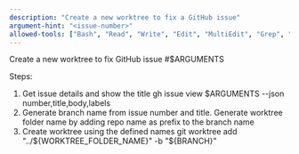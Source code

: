 ```yaml
---
description: "Create a new worktree to fix a GitHub issue"
argument-hint: "<issue-number>"
allowed-tools: ["Bash", "Read", "Write", "Edit", "MultiEdit", "Grep", "Glob", "Task"]
---
```


Create a new worktree to fix GitHub issue #$ARGUMENTS

Steps:

1. Get issue details and show the title
   gh issue view $ARGUMENTS --json number,title,body,labels
2. Generate branch name from issue number and title. Generate worktree folder name by adding repo name as prefix to the branch name
3. Create worktree using the defined names
   git worktree add "../${WORKTREE_FOLDER_NAME}" -b "${BRANCH}"
